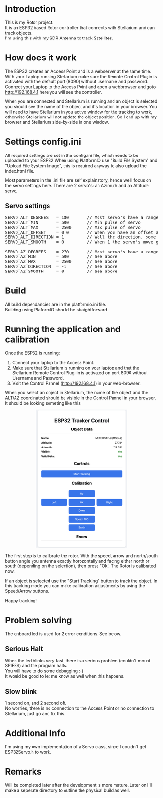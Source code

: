 # Introduction

This is my Rotor project.  
It is an ESP32 based Rotor controller that connects with Stellarium and can track objects.  
I'm using this with my SDR Antenna to track Satellites.

# How does it work

The ESP32 creates an Access Point and is a webserver at the same time.
With your Laptop running Stellarium make sure the Remote Control Plugin is activated with the default port (8090) without username and password.
Connect your Laptop to the Access Point and open a webbrowser and goto http://192.168.4.1 here you will see the controller.

When you are connected and Stellarium is running and an object is selected you should see the name of the object and it's location in your browser.
You will need to have Stellarium in you active window for the tracking to work, otherwise Stellarium will not update the object position.
So I end up with my browser and Stellarium side-by-side in one window.

# Settings config.ini

All required settings are set in the config.ini file, which needs to be uploaded to your ESP32
When using PlatformIO use "Build File System" and "Upload File System Image", this is required anyway to also upload the index.html file.

Most parameters in the .ini file are self explainatory, hence we'll focus on the servo settings here.
There are 2 servo's: an Azimuth and an Altitude servo.

## Servo settings

<pre>
SERVO_ALT_DEGREES   = 180       // Most servo's have a range of 180 degrees  
SERVO_ALT_MIN       = 500       // Min pulse of servo  
SERVO_ALT_MAX       = 2500      // Max pulse of servo  
SERVO_ALT_OFFSET    = 0.0       // When you have an offset antenna/dish, the offset in degrees  
SERVO_ALT_DIRECTION = 1         // Well the direction, some more the other way around, depending on your physical build  
SERVO_ALT_SMOOTH    = 0         // When 1 the servo's move gradually, this is recommended for large heavy antenna's  
  
SERVO_AZ_DEGREES    = 270       // Most servo's have a range of 180 degrees, I've chosen a 270 degrees servo for my Azimuth  
SERVO_AZ_MIN        = 500       // See above  
SERVO_AZ_MAX        = 2500      // See above  
SERVO_AZ_DIRECTION  = -1        // See above  
SERVO_AZ_SMOOTH     = 0         // See above  
</pre>


# Build

All build dependancies are in the platformio.ini file.  
Building using PlaformIO should be straightforward.

# Running the application and calibration

Once the ESP32 is running:
1. Connect your laptop to the Access Point.
2. Make sure that Stellarium is running on your laptop and that the Stellarium Remote Control Plug-in is activated on port 8090 without Username and Password.
3. Visit the Control Pannel (http://192.168.4.1) in your web-browser.
  
When you select an object in Stellarium, the name of the object and the ALT/AZ coordinated should be visible in the Control Pannel in your browser. It should be looking someting like this:

<p align="center">
<img src="resources/webInterface.png" alt="Rotor web interface" width="300">
</p>

The first step is to calibrate the rotor. With the speed, arrow and north/south button angle you antenna exactly horozontally and facing either north or south (depending on the selection), then press "Ok'. The Rotor is calibrated now.
  
If an object is selected use the "Start Tracking" button to track the object.
In this tracking mode you can make calibration adjustments by using the Speed/Arrow buttons.
  
Happy tracking!


# Problem solving

The onboard led is used for 2 error conditions. See below.

## Serious Halt
When the led blinks very fast, there is a serious problem (couldn't mount SPIFFS) and the program halts.  
You will have to do some debugging :-(  
It would be good to let me know as well when this happens.  

## Slow blink
1 second on, and 2 second off.  
No worries, there is no connection to the Access Point or no connection to Stellarium, just go and fix this.

# Additional Info

I'm using my own implementation of a Servo class, since I couldn't get ESP32Servo.h to work.

# Remarks

Will be completed later after the development is more mature.
Later on I'll make a seperate directory to outline the physical build as well.
